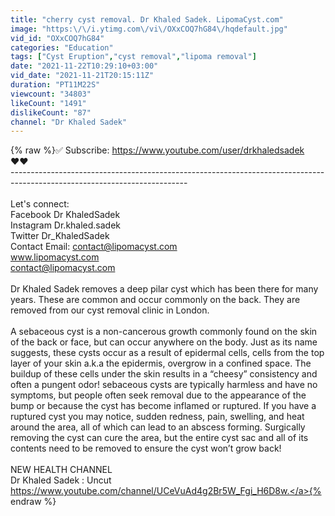 ```yaml
---
title: "cherry cyst removal. Dr Khaled Sadek. LipomaCyst.com"
image: "https:\/\/i.ytimg.com\/vi\/OXxCOQ7hG84\/hqdefault.jpg"
vid_id: "OXxCOQ7hG84"
categories: "Education"
tags: ["Cyst Eruption","cyst removal","lipoma removal"]
date: "2021-11-22T10:29:10+03:00"
vid_date: "2021-11-21T20:15:11Z"
duration: "PT11M22S"
viewcount: "34803"
likeCount: "1491"
dislikeCount: "87"
channel: "Dr Khaled Sadek"
---
```

{% raw %}✅ Subscribe: <a rel="nofollow" target="blank" href="https://www.youtube.com/user/drkhaledsadek">https://www.youtube.com/user/drkhaledsadek</a><br />                                                     ❤️❤️<br />--------------------------------------------------------------------------------------------------------------------------<br /><br />Let's connect:<br />Facebook Dr KhaledSadek<br />Instagram Dr.khaled.sadek<br />Twitter Dr_KhaledSadek<br />Contact Email: contact@lipomacyst.com<br />www.lipomacyst.com<br />contact@lipomacyst.com<br /><br />Dr Khaled Sadek removes  a deep pilar cyst which has been there for many years. These are common and occur commonly on the back. They are removed from our cyst removal clinic in London. <br /><br />A sebaceous cyst is a non-cancerous growth commonly found on the skin of the back or face, but can occur anywhere on the body. Just as its name suggests, these cysts occur as a result of epidermal cells, cells from the top layer of your skin a.k.a the epidermis, overgrow in a confined space. The buildup of these cells under the skin results in a “cheesy” consistency and often a pungent odor! sebaceous cysts are typically harmless and have no symptoms, but people often seek removal due to the appearance of the bump or because the cyst has become inflamed or ruptured. If you have a ruptured cyst you may notice, sudden redness, pain, swelling, and heat around the area, all of which can lead to an abscess forming. Surgically removing the cyst can cure the area, but the entire cyst sac and all of its contents need to be removed to ensure the cyst won’t grow back! <br /><br />NEW HEALTH CHANNEL<br />Dr Khaled Sadek : Uncut<br /><a rel="nofollow" target="blank" href="https://www.youtube.com/channel/UCeVuAd4g2Br5W_Fgi_H6D8w.">https://www.youtube.com/channel/UCeVuAd4g2Br5W_Fgi_H6D8w.</a>{% endraw %}
